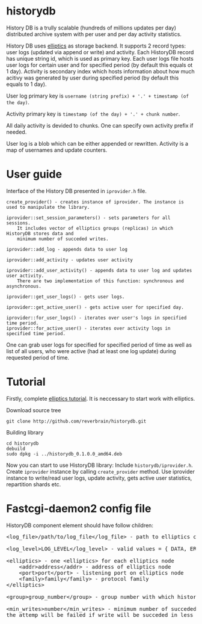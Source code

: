 historydb
=========

History DB is a trully scalable (hundreds of millions updates per day) distributed archive system
with per user and per day activity statistics.

History DB uses [elliptics](http://reverbrain.com/elliptics) as storage backend.
It supports 2 record types: user logs (updated via append or write) and activity.
Each HistoryDB record has unique string id, which is used as primary key.
Each user logs file hosts user logs for certain user and for specified period (by default this equals ot 1 day).
Activity is secondary index which hosts information about how much acitivy
was generated by user during specified period (by default this equals to 1 day).

User log primary key is `username (string prefix) + '.' + timestamp (of the day)`.

Activity primary key is `timestamp (of the day) + '.' + chunk number`.

All daily activity is devided to chunks.
One can specify own activity prefix if needed.

User log is a blob which can be either appended or rewritten.
Activity is a map of usernames and update counters.


User guide
===========

Interface of the History DB presented in `iprovider.h` file.

	create_provider() - creates instance of iprovider. The instance is used to manipulate the library.

	iprovider::set_session_parameters() - sets parameters for all sessions.
		It includes vector of elliptics groups (replicas) in which HistoryDB stores data and
		minimum number of succeded writes.

	iprovider::add_log - appends data to user log

	iprovider::add_activity - updates user activity

	iprovider::add_user_activity() - appends data to user log and updates user activity.
		There are two implementation of this function: synchronous and asynchronous.

	iprovider::get_user_logs() - gets user logs.

	iprovider::get_active_user() - gets active user for specified day.

	iprovider::for_user_logs() - iterates over user's logs in specified time period.
	iprovider::for_active_user() - iterates over activity logs in specified time period.

One can grab user logs for specified for specified period of time as well as list of all users,
who were active (had at least one log update) during requested period of time.

Tutorial
=========

Firstly, complete [elliptics tutorial](http://doc.reverbrain.com/elliptics:server-tutorial).
It is neccessary to start work with elliptics.

Download source tree

	git clone http://github.com/reverbrain/historydb.git

Building library

	cd historydb
	debuild
	sudo dpkg -i ../historydb_0.1.0.0_amd64.deb

Now you can start to use HistoryDB library:
Include `historydb/iprovider.h`.
Create `iprovider` instance by calling `create_provider` method.
Use iprovider instance to write/read user logs, update activity, gets active user statistics, repartition shards etc.

Fastcgi-daemon2 config file
=========

HistoryDB component element should have follow children:

<pre>&lt;log_file&gt;/path/to/log_file&lt;/log_file&gt; - path to elliptics client logs

&lt;log_level&gt;LOG_LEVEL&lt;/log_level&gt; - valid values = { DATA, ERROR, INFO, NOTICE, DEBUG }

&lt;elliptics&gt; - one &lt;elliptics&gt; for each elliptics node
	&lt;addr&gt;address&lt;/addr&gt; - address of elliptics node
	&lt;port&gt;port&lt;/port&gt; - listening port on elliptics node
	&lt;family&gt;family&lt;/family&gt; - protocol family
&lt;/elliptics&gt;

&lt;group&gt;group_number&lt;/group&gt; - group number with which historydb will works. One <group> for each elliptics group.

&lt;min_writes&gt;number&lt;/min_writes&gt; - minimum number of succeded writes in groups. For example, if historydb tries to write in 5 groups and min_writes is 3
the attemp will be failed if write will be succeded in less then 3 groups.
</pre>

